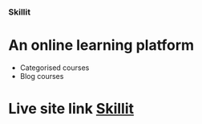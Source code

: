 ### Skillit

# An online learning platform

-   Categorised courses
-   Blog courses

# Live site link [Skillit](address)
